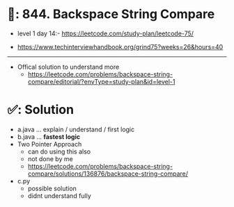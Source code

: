 # 📄: 844. Backspace String Compare

<!-- - (0_asdf) :- https://github.com/withrvr/DSA-Final-450-Sheet -->
- level 1 day 14:- https://leetcode.com/study-plan/leetcode-75/
<!-- - https://neetcode.io/practice -->
- https://www.techinterviewhandbook.org/grind75?weeks=26&hours=40

---

- Offical solution to understand more
  - https://leetcode.com/problems/backspace-string-compare/editorial/?envType=study-plan&id=level-1


# ✅: Solution

- a.java ... explain / understand / first logic
- b.java ... **fastest logic**
- Two Pointer Approach
  - can do using this also
  - not done by me
  - https://leetcode.com/problems/backspace-string-compare/solutions/136876/backspace-string-compare/
- c.py
  - possible solution
  - didnt understand fully
